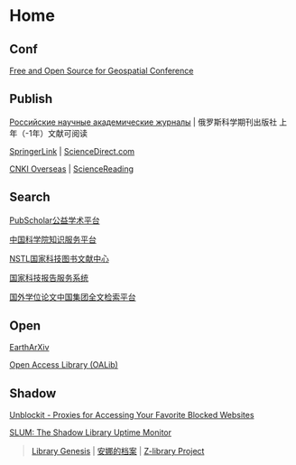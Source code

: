# Home

## Conf

[Free and Open Source for Geospatial Conference](https://foss4g.org/)

## Publish

[Российские научные академические журналы](https://sciencejournals.ru/) | 俄罗斯科学期刊出版社 上年（-1年）文献可阅读

[SpringerLink](https://link.springer.com/) | [ScienceDirect.com](https://www.sciencedirect.com/)

[CNKI Overseas](https://www.cnki.net/) | [ScienceReading](https://book.sciencereading.cn/shop/main/Login/shopFrame.do)

## Search

[PubScholar公益学术平台](https://pubscholar.cn/)

[中国科学院知识服务平台](https://www.las.ac.cn/)

[NSTL国家科技图书文献中心](https://www.nstl.gov.cn/index.html)

[国家科技报告服务系统](https://www.nstrs.cn/index)

[国外学位论文中国集团全文检索平台](https://www.pqdtcn.com/)

## Open

[EarthArXiv](https://eartharxiv.org/)

[Open Access Library (OALib)](https://www.oalib.com/)

## Shadow

[Unblockit - Proxies for Accessing Your Favorite Blocked Websites](https://unblockits.com/)

[SLUM: The Shadow Library Uptime Monitor](https://open-slum.org/)

> [Library Genesis](https://www.ooopn.com/tool/libgen/) | [安娜的档案](https://zh.annas-archive.org/) | [Z-library Project](https://z-lib.gs/)